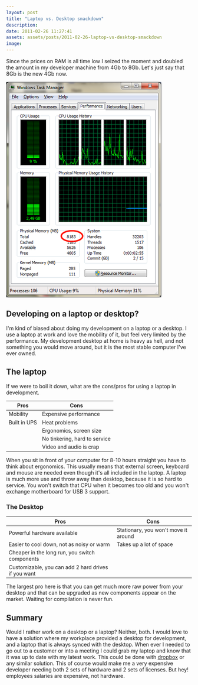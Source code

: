 ```yaml
---
layout: post
title: "Laptop vs. Desktop smackdown"
description:
date: 2011-02-26 11:27:41
assets: assets/posts/2011-02-26-laptop-vs-desktop-smackdown
image: 
---
```


Since the prices on RAM is all time low I seized the moment and doubled the amount in my developer machine from 4Gb to 8Gb. Let's just say that 8Gb is the new 4Gb now.

![8Gb RAM visible in the task manager](/assets/posts/2011-02-26-laptop-vs-desktop-smackdown/taskmanager.png)

## Developing on a laptop or desktop?

I'm kind of biased about doing my development on a laptop or a desktop. I use a laptop at work and love the mobility of it, but feel very limited by the performance. My development desktop at home is heavy as hell, and not something you would move around, but it is the most stable computer I've ever owned.

## The laptop

If we were to boil it down, what are the cons/pros for using a laptop in development.

| Pros         | Cons                          |
| ------------ | ----------------------------- |
| Mobility     | Expensive performance         |
| Built in UPS | Heat problems                 |
|              | Ergonomics, screen size       |
|              | No tinkering, hard to service |
|              | Video and audio is crap       |

When you sit in front of your computer for 8-10 hours straight you have to think about ergonomics. This usually means that external screen, keyboard and mouse are needed even though it's all included in the laptop.  A laptop is much more use and throw away than desktop, because it is so hard to service. You won't switch that CPU when it becomes too old and you won't exchange motherboard for USB 3 support.

### The Desktop

| Pros                                                | Cons                                 |
| --------------------------------------------------- | ------------------------------------ |
| Powerful hardware available                         | Stationary, you won't move it around |
| Easier to cool down, not as noisy or warm           | Takes up a lot of space              |
| Cheaper in the long run, you switch components      |                                      |
| Customizable, you can add 2 hard drives if you want |                                      |

The largest pro here is that you can get much more raw power from your desktop and that can be upgraded as new components appear on the market. Waiting for compilation is never fun.

## Summary

Would I rather work on a desktop or a laptop? Neither, both. I would love to have a solution where my workplace provided a desktop for development, and a laptop that is always synced with the desktop. When ever I needed to go out to a customer or into a meeting I could grab my laptop and know that it was up to date with my latest work. This could be done with [dropbox](http://www.dropbox.com) or any similar solution.  This of course would make me a very expensive developer needing both 2 sets of hardware and 2 sets of licenses. But hey! employees salaries are expensive, not hardware.
